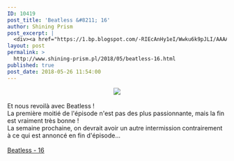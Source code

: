 ```yaml
---
ID: 10419
post_title: 'Beatless &#8211; 16'
author: Shining Prism
post_excerpt: |
  <div><a href="https://1.bp.blogspot.com/-RIEcAnHy1eI/Wwku6k9pJLI/AAAAAAAAB34/dAYFwnaCiYEAJUZDB-Mtj2070u8oz6IpgCLcBGAs/s1600/Beatless%2B-%2B19.png"><img border="0" src="https://1.bp.blogspot.com/-RIEcAnHy1eI/Wwku6k9pJLI/AAAAAAAAB34/dAYFwnaCiYEAJUZDB-Mtj2070u8oz6IpgCLcBGAs/s1600/Beatless%2B-%2B19.png"></a></div><br>Et nous revoil&agrave; avec Beatless !<br>La premi&egrave;re moiti&eacute; de l'&eacute;pisode n'est pas des plus passionnante, mais la fin est vraiment tr&egrave;s bonne !<br>La semaine prochaine, on devrait avoir un autre intermission contrairement &agrave; ce qui est annonc&eacute; en fin d'&eacute;pisode...<br><br><a href="http://jheberg.net/captcha/shining-prism-beatless-16/">Beatless - 16</a>
layout: post
permalink: >
  http://www.shining-prism.pl/2018/05/beatless-16.html
published: true
post_date: 2018-05-26 11:54:00
---
```

<div class="separator" style="clear: both; text-align: center;"><a href="https://1.bp.blogspot.com/-RIEcAnHy1eI/Wwku6k9pJLI/AAAAAAAAB34/dAYFwnaCiYEAJUZDB-Mtj2070u8oz6IpgCLcBGAs/s1600/Beatless%2B-%2B19.png" imageanchor="1" style="margin-left: 1em; margin-right: 1em;"><img border="0" data-original-height="720" data-original-width="1280" src="https://1.bp.blogspot.com/-RIEcAnHy1eI/Wwku6k9pJLI/AAAAAAAAB34/dAYFwnaCiYEAJUZDB-Mtj2070u8oz6IpgCLcBGAs/s1600/Beatless%2B-%2B19.png" /></a></div><br />Et nous revoilà avec Beatless !<br />La première moitié de l'épisode n'est pas des plus passionnante, mais la fin est vraiment très bonne !<br />La semaine prochaine, on devrait avoir un autre intermission contrairement à ce qui est annoncé en fin d'épisode...<br /><br /><a href="http://jheberg.net/captcha/shining-prism-beatless-16/">Beatless - 16</a>